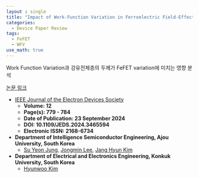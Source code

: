 ```yaml
---
layout : single
title: "Impact of Work-Function Variation in Ferroelectric Field-Effect Transistor"
categories: 
  - Device Paper Review
tags:
  - FeFET
  - WFV    
use_math: true
---
```


Work Function Variation과 강유전체층의 두께가 FeFET variation에 미치는 영향 분석          

[논문 링크](https://ieeexplore.ieee.org/document/10685408)  

- [IEEE Journal of the Electron Devices Society](https://ieeexplore.ieee.org/xpl/RecentIssue.jsp?punumber=6245494)   
  - **Volume: 12**   
  - **Page(s): 779 - 784**   
  - **Date of Publication: 23 September 2024**   
  - **DOI: 10.1109/JEDS.2024.3465594**   
  - **Electronic ISSN: 2168-6734**   
- **Department of Intelligence Semiconductor Engineering, Ajou University, South Korea**     
  - [Su Yeon Jung](https://ieeexplore.ieee.org/author/195476707515700), [Jongmin Lee](https://ieeexplore.ieee.org/author/37085676301), [Jang Hyun Kim](https://ieeexplore.ieee.org/author/37600780000)    
- **Department of Electrical and Electronics Engineering, Konkuk University, South Korea**    
  - [Hyunwoo Kim](https://ieeexplore.ieee.org/author/38200837800)   

&nbsp;
